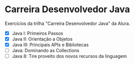 # Carreira Desenvolvedor Java

Exercícios da trilha "Carreira Desenvolvedor Java" da Alura.

- [x] Java I: Primeiros Passos
- [x] Java II: Orientação a Objetos
- [x] Java III: Principais APIs e Bibliotecas
- [ ] Java: Dominando as Collections
- [ ] Java 8: Tire proveito dos novos recursos da linguagem
